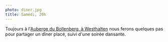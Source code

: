 ```yaml
---
photo: diner.jpg
title: Samedi, 20h
---
```

Toujours à l'[Auberge du Bollenberg, à Westhalten](https://www.google.fr/maps/place/Auberge+Au+Vieux+Pressoir/@47.9443058,7.2545882,17z/) nous ferons quelques pas pour partager un dîner placé, suivi d'une soirée dansante.
